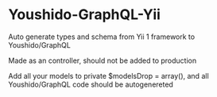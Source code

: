 # Youshido-GraphQL-Yii
Auto generate types and schema from Yii 1 framework to Youshido/GraphQL

Made as an controller, should not be added to production


Add all your models to private $modelsDrop = array(), and all Youshido/GraphQL code should be autogenereted




